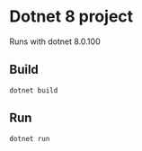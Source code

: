 # Dotnet 8 project

Runs with dotnet 8.0.100

## Build

```shell
dotnet build
```

## Run

```shell
dotnet run
```

